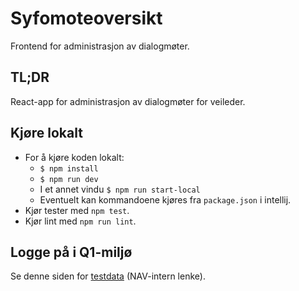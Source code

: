 # Syfomoteoversikt
Frontend for administrasjon av dialogmøter.

## TL;DR
React-app for administrasjon av dialogmøter for veileder.

## Kjøre lokalt
* For å kjøre koden lokalt:
    - `$ npm install`
    - `$ npm run dev`
    - I et annet vindu `$ npm run start-local`
    - Eventuelt kan kommandoene kjøres fra `package.json` i intellij.
* Kjør tester med `npm test`.
* Kjør lint med `npm run lint`.

## Logge på i Q1-miljø
Se denne siden for [testdata](https://confluence.adeo.no/pages/viewpage.action?pageId=228580060) (NAV-intern lenke).
